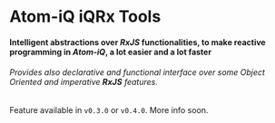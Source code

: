 # Atom-iQ iQRx Tools
#### Intelligent abstractions over *RxJS* functionalities, to make reactive programming in *Atom-iQ*, a lot easier and a lot faster
###### Provides also declarative and functional interface over some Object Oriented and imperative **RxJS** features.

Feature available in `v0.3.0` or `v0.4.0`. More info soon.
